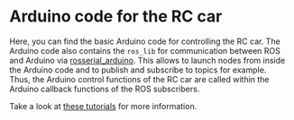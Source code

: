 # Arduino code for the RC car

Here, you can find the basic Arduino code for controlling the RC car. The Arduino code also contains the `ros_lib` for communication between ROS and Arduino via [rosserial_arduino](http://wiki.ros.org/rosserial_arduino). This allows to launch nodes from inside the Arduino code and to publish and subscribe to topics for example.    
Thus, the Arduino control functions of the RC car are called within the Arduino callback functions of the ROS subscribers.

Take a look at [these tutorials](http://wiki.ros.org/rosserial_arduino/Tutorials) for more information.